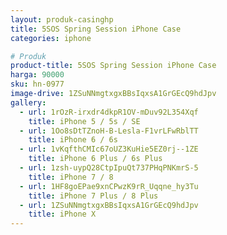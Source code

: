 ```yaml
---
layout: produk-casinghp
title: 5SOS Spring Session iPhone Case
categories: iphone

# Produk
product-title: 5SOS Spring Session iPhone Case
harga: 90000
sku: hn-0977
image-drive: 1ZSuNNmgtxgxBBsIqxsA1GrGEcQ9hdJpv
gallery:
  - url: 1rOzR-irxdr4dkpR1OV-mDuv92L354Xqf
    title: iPhone 5 / 5s / SE
  - url: 1Oo8sDtTZnoH-B-Lesla-F1vrLFwRblTT
    title: iPhone 6 / 6s
  - url: 1vKqfthCMIc67oUZ3KuHie5EZ0rj--1ZE
    title: iPhone 6 Plus / 6s Plus
  - url: 1zsh-uypQ28CtpIpuQt737PHqPNKmrS-5
    title: iPhone 7 / 8
  - url: 1HF8goEPae9xnCPwzK9rR_Uqqne_hy3Tu
    title: iPhone 7 Plus / 8 Plus
  - url: 1ZSuNNmgtxgxBBsIqxsA1GrGEcQ9hdJpv
    title: iPhone X
---
```

